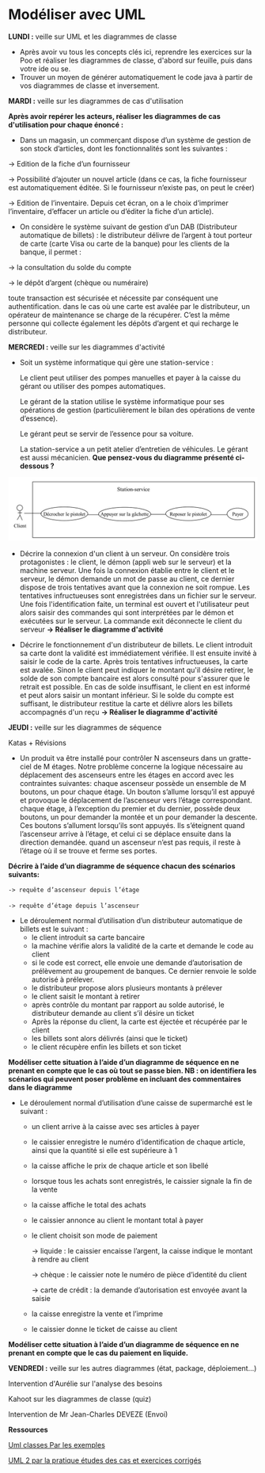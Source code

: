 
Modéliser avec UML
===

**LUNDI :**
veille sur UML et les diagrammes de classe

- Après avoir vu tous les concepts clés ici, reprendre les exercices sur la Poo et réaliser les diagrammes de classe, d'abord sur feuille, puis dans votre ide ou se.
- Trouver un moyen de générer automatiquement le code java à partir de vos diagrammes de classe et inversement.

**MARDI :**
veille sur les diagrammes de cas d'utilisation

 **Après avoir repérer les acteurs, réaliser les diagrammes de cas d'utilisation pour chaque énoncé :**
- Dans un magasin, un commerçant dispose d’un système de gestion de son stock d’articles, dont les fonctionnalités sont les suivantes :

-> Edition de la fiche d’un fournisseur

-> Possibilité d’ajouter un nouvel article (dans ce cas, la fiche fournisseur est automatiquement éditée. Si le fournisseur n’existe pas, on peut le créer)

-> Edition de l’inventaire. Depuis cet écran, on a le choix d’imprimer l’inventaire, d’effacer un article ou d’éditer la fiche d’un article).

- On considère le système suivant de gestion d’un DAB (Distributeur automatique de billets) :
le distributeur délivre de l’argent à tout porteur de carte (carte Visa ou carte de la banque)
pour les clients de la banque, il permet :

-> la consultation du solde du compte

-> le dépôt d’argent (chèque ou numéraire)

toute transaction est sécurisée et nécessite par conséquent une authentification.
dans le cas où une carte est avalée par le distributeur, un opérateur de maintenance se charge de la récupérer. C’est la même personne qui collecte également les dépôts d’argent et qui recharge le distributeur.

**MERCREDI :**
veille sur les diagrammes d'activité

- Soit un système informatique qui gère une station-service :

    Le client peut utiliser des pompes manuelles et payer à la caisse du gérant ou utiliser des pompes automatiques.
    
    Le gérant de la station utilise le système informatique pour ses opérations de gestion (particulièrement le bilan des opérations de vente d’essence).
    
    Le gérant peut se servir de l’essence pour sa voiture.
    
    La station-service a un petit atelier d’entretien de véhicules. Le gérant est aussi mécanicien.
    **Que pensez-vous du diagramme présenté ci-dessous ?**

 ![center](image1.jpg)
 
- Décrire la connexion d'un client à un serveur. On considère trois protagonistes : le client, le démon (appli web sur le serveur) et la machine serveur. Une fois la connexion établie entre le client et le serveur, le démon demande un mot de passe au client, ce dernier dispose de trois tentatives avant que la connexion ne soit rompue. Les tentatives infructueuses sont enregistrées dans un fichier sur le serveur. Une fois l'identification faite, un terminal est ouvert et l'utilisateur peut alors saisir des commandes qui sont interprétées par le démon et exécutées sur le serveur. La commande exit déconnecte le client du serveur **-> Réaliser le diagramme d'activité**

- Décrire le fonctionnement d'un distributeur de billets. Le client introduit sa carte dont la validité est immédiatement vérifiée. Il est ensuite invité à saisir le code de la carte. Après trois tentatives infructueuses, la carte est avalée. Sinon le client peut indiquer le montant qu'il désire retirer, le solde de son compte bancaire est alors consulté pour s'assurer que le retrait est possible. En cas de solde insuffisant, le client en est informé et peut alors saisir un montant inférieur. Si le solde du compte est suffisant, le distributeur restitue la carte et délivre alors les billets accompagnés d'un reçu **-> Réaliser le diagramme d'activité**

**JEUDI :**
veille sur les diagrammes de séquence

Katas + Révisions 
- Un produit va être installé pour contrôler N ascenseurs dans un gratte-ciel de M étages. Notre problème concerne la logique nécessaire au déplacement des ascenseurs entre les étages en accord avec les contraintes suivantes:
chaque ascenseur possède un ensemble de M boutons, un pour chaque étage. Un bouton s’allume lorsqu’il est appuyé et provoque le déplacement de l’ascenseur vers l’étage correspondant.
chaque étage, à l’exception du premier et du dernier, possède deux boutons, un pour demander la montée et un pour demander  la descente. Ces boutons s’allument lorsqu’ils sont appuyés. Ils s’éteignent quand l’ascenseur arrive à l’étage, et celui ci se déplace ensuite dans la direction demandée.
quand un ascenseur n’est pas requis, il reste à l’étage où il se trouve et ferme ses portes.

**Décrire à l’aide d’un diagramme de séquence chacun des scénarios suivants:**

    -> requête d’ascenseur depuis l’étage
    
    -> requête d’étage depuis l’ascenseur

- Le déroulement normal d’utilisation d’un distributeur automatique de billets est le suivant :
    * le client introduit sa carte bancaire
    * la machine vérifie alors la validité de la carte et demande le code au client
    * si le code est correct, elle envoie une demande d’autorisation de prélèvement au groupement de banques. Ce dernier renvoie le solde autorisé à prélever.
    * le distributeur propose alors plusieurs montants à prélever
    * le client saisit le montant à retirer
    * après contrôle du montant par rapport au solde autorisé, le distributeur demande au client s’il désire un ticket
    * Après la réponse du client, la carte est éjectée et récupérée par le client
    * les billets sont alors délivrés (ainsi que le ticket)
    * le client récupère enfin les billets et son ticket
    
**Modéliser cette situation à l’aide d’un diagramme de séquence en ne prenant en compte que le cas où tout se passe bien. NB : on identifiera les scénarios qui peuvent poser problème en incluant des commentaires dans le diagramme**

- Le déroulement normal d’utilisation d’une caisse de supermarché est le suivant :
    * un client arrive à la caisse avec ses articles à payer
    * le caissier enregistre le numéro d’identification de chaque article, ainsi que la quantité si elle est supérieure à 1
    * la caisse affiche le prix de chaque article et son libellé
    * lorsque tous les achats sont enregistrés, le caissier signale la fin de la vente
    * la caisse affiche le total des achats
    * le caissier annonce au client le montant total à payer
    * le client choisit son mode de paiement
    
      -> liquide : le caissier encaisse l’argent, la caisse indique le montant à rendre au client
    
      -> chèque : le caissier note le numéro de pièce d’identité du client
      
      -> carte de crédit : la demande d’autorisation est envoyée avant la saisie
   
    * la caisse enregistre la vente et l’imprime
    * le caissier donne le ticket de caisse au client
    
**Modéliser cette situation à l’aide d’un diagramme de séquence en ne prenant en compte que le cas du paiement en liquide.**

**VENDREDI :**
veille sur les autres diagrammes (état, package, déploiement...)

Intervention d'Aurélie sur l'analyse des besoins

Kahoot sur les diagrammes de classe (quiz)

Intervention de Mr Jean-Charles DEVEZE (Envoi)

**Ressources**

[Uml classes Par les exemples](https://fr.slideshare.net/MireilleBF/uml-classes-par-les-exemples)

[UML 2 par la pratique études des cas et exercices corrigés](https://fr.slideshare.net/GMA87/uml-2-par-la-pratique-tudes-des-cas-et-exercices-corrigs)
